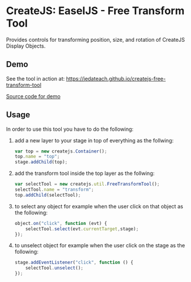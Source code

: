 # CreateJS: EaselJS - Free Transform Tool

Provides controls for transforming position, size, and rotation of CreateJS Display Objects.

## Demo

See the tool in action at: https://jedateach.github.io/createjs-free-transform-tool

[Source code for demo](demo/demo.js)

## Usage

In order to use this tool you have to do the following:

1. add a new layer to your stage in top of everything as the follwing:

    ```js
    var top = new createjs.Container();
    top.name = "top";
    stage.addChild(top);
    ```

2. add the transform tool inside the top layer as the follwing:

    ```js
    var selectTool = new createjs.util.FreeTransformTool();
    selectTool.name = "transform";
    top.addChild(selectTool);
    ```

3. to select any object for example when the user click on that object as the following:

    ```js
    object.on("click", function (evt) {
        selectTool.select(evt.currentTarget,stage);
    });
    ```

4. to unselect object  for example when the user click on the stage as the following:

    ```js
    stage.addEventListener("click", function () {
        selectTool.unselect();
    });
    ```

